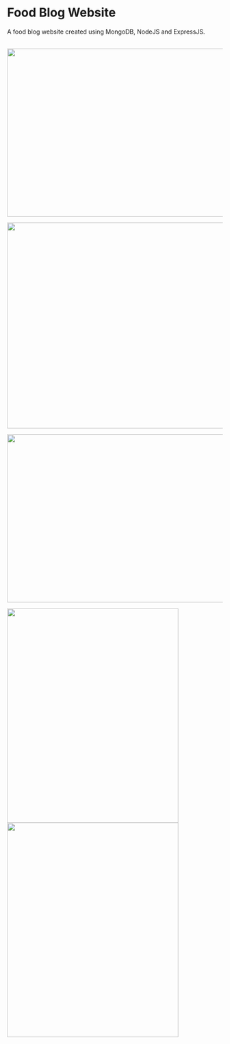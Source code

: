 # Food Blog Website
A food blog website created using MongoDB, NodeJS and ExpressJS.
<br>
<br>
<p><img src="/Readme_images/home.png"  width="800" height="392"></p>
<p><img src="/Readme_images/food2.png"  width="800" height="480"></p>
<p><img src="/Readme_images/submit.png"  width="800" height="392"></p>
<p><img src="/Readme_images/aboutus.png"  width="400" height="500"> <img src="/Readme_images/contactus.png"  width="400" height="500"> </p>
